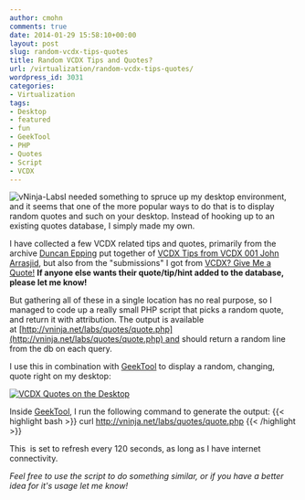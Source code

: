 ```yaml
---
author: cmohn
comments: true
date: 2014-01-29 15:58:10+00:00
layout: post
slug: random-vcdx-tips-quotes
title: Random VCDX Tips and Quotes?
url: /virtualization/random-vcdx-tips-quotes/
wordpress_id: 3031
categories:
- Virtualization
tags:
- Desktop
- featured
- fun
- GeekTool
- PHP
- Quotes
- Script
- VCDX
---
```


![vNinja-Labs](http://vninja.net/wordpress/wp-content/uploads/2014/01/vNinja-Labs.png)I needed something to spruce up my desktop environment, and it seems that one of the more popular ways to do that is to display random quotes and such on your desktop. Instead of hooking up to an existing quotes database, I simply made my own.

I have collected a few VCDX related tips and quotes, primarily from the archive [Duncan Epping](http://twitter.com/DuncanYB) put together of [VCDX Tips from VCDX 001 John Arrasjid](http://www.yellow-bricks.com/2009/10/01/vcdx-tips-from-vcdx-001-john-arrasjid/), but also from the "submissions" I got from [VCDX? Give Me a Quote!](http://vninja.net/news/vcdx-give-quote/) **If anyone else wants their quote/tip/hint added to the database, please let me know!**

<!--more-->


But gathering all of these in a single location has no real purpose, so I managed to code up a really small PHP script that picks a random quote, and return it with attribution. The output is available at [http://vninja.net/labs/quotes/quote.php](http://vninja.net/labs/quotes/quote.php) and should return a random line from the db on each query.

I use this in combination with [GeekTool](http://projects.tynsoe.org/en/geektool/) to display a random, changing, quote right on my desktop:

[![VCDX Quotes on the Desktop](http://vninja.net/wordpress/wp-content/uploads/2014/01/VCDXQuotes-1024x640.png)](http://vninja.net/wordpress/wp-content/uploads/2014/01/VCDXQuotes.png)



Inside [GeekTool](http://projects.tynsoe.org/en/geektool/), I run the following command to generate the output:
{{< highlight bash >}}
curl http://vninja.net/labs/quotes/quote.php
{{< /highlight >}}

This  is set to refresh every 120 seconds, as long as I have internet connectivity.

_Feel free to use the script to do something similar, or if you have a better idea for it's usage let me know!_
